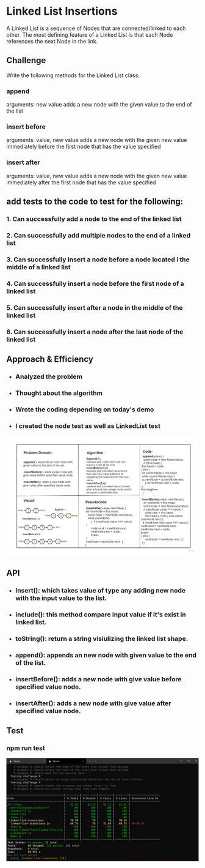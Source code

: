 # Linked List Insertions
<!-- Short summary or background information -->
A Linked List is a sequence of Nodes that are connected/linked to each other. The most defining feature of a Linked List is that each Node references the next Node in the link.
## Challenge
<!-- Description of the challenge -->
Write the following methods for the Linked List class:

### append

arguments: new value
adds a new node with the given value to the end of the list
### insert before

arguments: value, new value
adds a new node with the given new value immediately before the first node that has the value specified
### insert after

arguments: value, new value
adds a new node with the given new value immediately after the first node that has the value specified

## add tests to the code to test for the following:
 
### 1. Can successfully add a node to the end of the linked list
### 2. Can successfully add multiple nodes to the end of a linked list
### 3. Can successfully insert a node before a node located i the middle of a linked list
### 4. Can successfully insert a node before the first node of a linked list
### 5. Can successfully insert after a node in the middle of the linked list
### 6. Can successfully insert a node after the last node of the linked list

## Approach & Efficiency
<!-- What approach did you take? Why? What is the Big O space/time for this approach? -->

* ### Analyzed the problem
* ### Thought about the algorithm 
* ### Wrote the coding depending on today's demo
* ### I created the node test as well as LinkedList test

![](Challenge06.jpg)

## API
<!-- Description of each method publicly available to your Linked List -->

* ### Insert(): which takes value of type any adding new node with the input value to the list.

* ### include(): this method compare input value if it's exist in linked list.

* ### toString(): return a string visiulizing the linked list shape.

* ### append(): appends an new node with given value to the end of the list.

* ### insertBefore(): adds a new node with give value before specified value node.

* ### insertAfter(): adds a new node with give value after specified value node.

## Test
### npm run test 
![](CC06PassedTests.PNG)